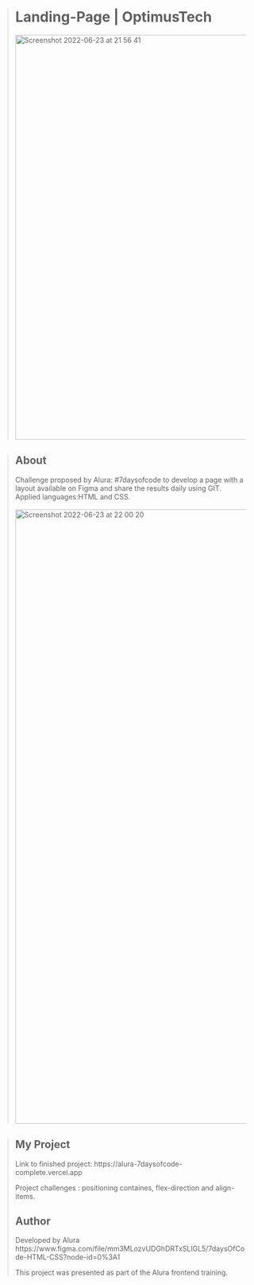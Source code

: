 ><h1>Landing-Page | OptimusTech</h1>
><img width="813" alt="Screenshot 2022-06-23 at 21 56 41" src="https://user-images.githubusercontent.com/100166870/175398480-9e53b0be-d3da-4c75-926e-85e624dac774.png">
>


><h2>About</h2>
>Challenge proposed by Alura: #7daysofcode to develop a page with a layout available on Figma and share the results daily using GIT.
><br>
>Applied languages:HTML and CSS.
><br>
><br>
><img width="1234" alt="Screenshot 2022-06-23 at 22 00 20" src="https://user-images.githubusercontent.com/100166870/175398993-50cb7f7f-085b-408a-b314-94655b21f72f.png">


>
><h2>My Project</h2>
>Link to finished project: https://alura-7daysofcode-complete.vercel.app
>
>
>Project challenges : positioning containes, flex-direction and align-items. 
><h2>Author</h2>
>Developed by Alura
>https://www.figma.com/file/mm3MLozvUDGhDRTxSLlGL5/7daysOfCode-HTML-CSS?node-id=0%3A1
>
>This project was presented as part of the Alura frontend training.
>







